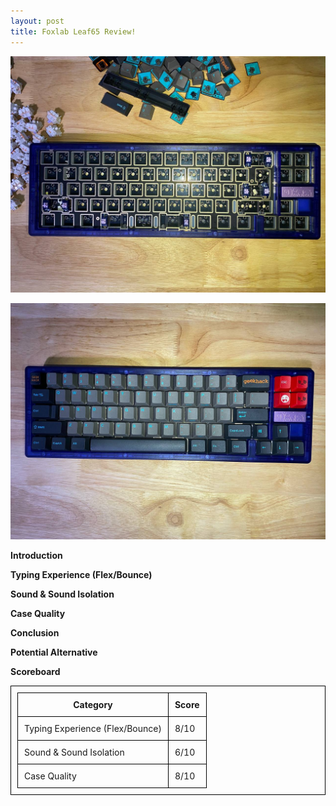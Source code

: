 ```yaml
---
layout: post
title: Foxlab Leaf65 Review!
---
```


![_config.yml](https://raw.githubusercontent.com/TeeheeTypes/TeeheeTypes.github.io/master/images/Barebone.jpg)

![_config.yml](https://raw.githubusercontent.com/TeeheeTypes/TeeheeTypes.github.io/master/images/Top%20case.jpg)

**Introduction**


**Typing Experience (Flex/Bounce)**



**Sound & Sound Isolation**



**Case Quality**



**Conclusion**



**Potential Alternative**



**Scoreboard**

<html>
  <head>
    <title>Foxlab Leaf65</title>
    <style>
      table,
      th,
      td {
        padding: 10px;
        border: 1px solid black;
        border-collapse: collapse;
      }
    </style>
  </head>
  <body>
    <table>
      <tr>
        <th>Category</th>
        <th>Score</th>
      </tr>
      <tr>
        <td>Typing Experience (Flex/Bounce)</td>
        <td>8/10</td>
      </tr>
      <tr>
        <td>Sound & Sound Isolation</td>
        <td>6/10</td>
      </tr>
      <tr>
        <td>Case Quality</td>
        <td>8/10</td>
      </tr>
    </table>
  </body>
</html>



